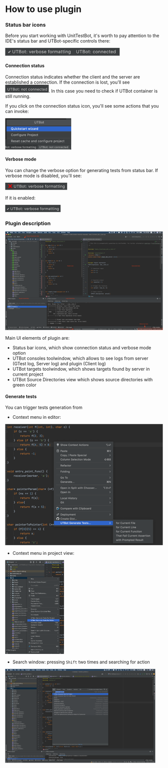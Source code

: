 
# How to use plugin

### Status bar icons
Before you start working with UnitTestBot, it's worth to pay attention to the IDE's status bar 
and UTBot-specific controls there:

<img src="images/plugin_usage/statusbar/status-bar-icons.png" alt="drawing" height="25"/>

#### Connection status

Connection status indicates whether the client and the server are 
established a connection. 
If the connection is lost, you'll see 
<img src="images/plugin_usage/statusbar/not-connected.png" alt="drawing" height="25"/>. 
In this case you need to check if UTBot container is still running.

If you click on the connection status icon, you'll see some actions 
that you can invoke:

<img src="images/plugin_usage/statusbar/status-bar-actions.png" alt="drawing" height="100"/>

#### Verbose mode

You can change the verbose option for generating tests from status bar. 
If verbose mode is disabled, you'll see:

<img src="images/plugin_usage/statusbar/verbose-off.png" alt="drawing" height="23"/> 

If it is enabled: 

<img src="images/plugin_usage/statusbar/verbose-on.png" alt="drawing" height="23"/> 

### Plugin description

![](images/plugin_usage/overview.png)

Main UI elements of plugin are:
- Status bar icons, which show connection status and verbose mode option
- UTBot consoles toolwindow, which allows to see logs from server (GTest log, Server log) and plugin (Client log)
- UTBot targets toolwindow, which shows targets found by server in current project
- UTBot Source Directories view which shows source directories with green color

#### Generate tests
You can trigger tests generation from
- Context menu in editor: 

<img src="images/plugin_usage/generate/editor-gen.png" alt="drawing"/> 

- Context menu in project view:

<img src="images/plugin_usage/generate/project-view-gen.png" alt="drawing" height="300"/> 

- Search window: pressing `Shift` two times and searching for action

<img src="images/plugin_usage/generate/gen-search.png" alt="drawing" height="300"/> 

